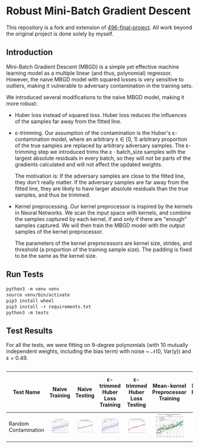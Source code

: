 # Robust Mini-Batch Gradient Descent

This repository is a fork and extension of [496-final-project](https://github.com/WHMHammer/496-final-project). All work beyond the original project is done solely by myself.

## Introduction

Mini-Batch Gradient Descent (MBGD) is a simple yet effective machine learning model as a multiple linear (and thus, polynomial) regressor. However, the naive MBGD model with squared losses is very sensitive to outliers, making it vulnerable to adversary contamination in the training sets.

We introduced several modifications to the naive MBGD model, making it more robust:

- Huber loss instead of squared loss. Huber loss reduces the influences of the samples far away from the fitted line.

- ε-trimming. Our assumption of the contamination is the Huber's ε-contamination model, where an arbitrary ε ∈ [0, 1) arbitrary proportion of the true samples are replaced by arbitrary adversary samples. The ε-trimming step we introduced trims the ε · batch_size samples with the largest absolute residuals in every batch, so they will not be parts of the gradients calculated and will not affect the updated weights.

    The motivation is: If the adversary samples are close to the fitted line, they don't really matter. If the adversary samples are far away from the fitted line, they are likely to have larger absolute residuals than the true samples, and thus be trimmed.

- Kernel preprocessing. Our kernel preprocessor is inspired by the kernels in Neural Networks. We scan the input space with kernels, and combine the samples captured by each kernel, if and only if there are "enough" samples captured. We will then train the MBGD model with the output samples of the kernel preprocessor.

    The parameters of the kernel preprocessors are kernel size, strides, and threshold (a proportion of the training sample size). The padding is fixed to be the same as the kernel size.

## Run Tests

```
python3 -m venv venv
source venv/bin/activate
pip3 install wheel
pip3 install -r requirements.txt
python3 -m tests
```

## Test Results

For all the tests, we were fitting on 9-degree polynomials (with 10 mutually independent weights, including the bias term) with noise ~ 𝒩(0, Var(y)) and ε = 0.49.

<div style="overflow-x: scroll" markdown="block">

| Test Name | Naive Training | Naive Testing | ε-trimmed Huber Loss Training | ε-trimmed Huber Loss Testing | Mean-kernel Preprocessor Training | Mean-kernel Preprocessor Testing | ε-trimmed Huber Loss with Mean-kernel Preprocessor Training | ε-trimmed Huber Loss with Mean-kernel Preprocessor Testing |
| - | - | - | - | - | - | - | - | - |
| Random Contamination | ![](test_results/random_contamination/naive/training.png) | ![](test_results/random_contamination/naive/testing.png) | ![](test_results/random_contamination/epsilon_trimmed_huber_loss/training.png) | ![](test_results/random_contamination/epsilon_trimmed_huber_loss/testing.png) | ![](test_results/random_contamination/mean_kernel_preprocessor/training.png) | ![](test_results/random_contamination/mean_kernel_preprocessor/testing.png) | ![](test_results/random_contamination/epsilon_trimmed_huber_loss_with_mean_kernel_preprocessor/training.png) | ![](test_results/random_contamination/epsilon_trimmed_huber_loss_with_mean_kernel_preprocessor/testing.png) |

</div>

